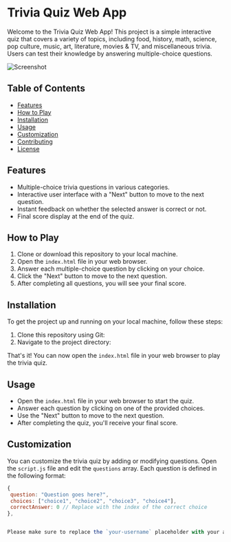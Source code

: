 # Trivia Quiz Web App

Welcome to the Trivia Quiz Web App! This project is a simple interactive quiz that covers a variety of topics, including food, history, math, science, pop culture, music, art, literature, movies & TV, and miscellaneous trivia. Users can test their knowledge by answering multiple-choice questions.

![Screenshot](screenshot.png)

## Table of Contents
- [Features](#features)
- [How to Play](#how-to-play)
- [Installation](#installation)
- [Usage](#usage)
- [Customization](#customization)
- [Contributing](#contributing)
- [License](#license)

## Features
- Multiple-choice trivia questions in various categories.
- Interactive user interface with a "Next" button to move to the next question.
- Instant feedback on whether the selected answer is correct or not.
- Final score display at the end of the quiz.

## How to Play
1. Clone or download this repository to your local machine.
2. Open the `index.html` file in your web browser.
3. Answer each multiple-choice question by clicking on your choice.
4. Click the "Next" button to move to the next question.
5. After completing all questions, you will see your final score.

## Installation
To get the project up and running on your local machine, follow these steps:

1. Clone this repository using Git:
2. Navigate to the project directory:


That's it! You can now open the `index.html` file in your web browser to play the trivia quiz.

## Usage
- Open the `index.html` file in your web browser to start the quiz.
- Answer each question by clicking on one of the provided choices.
- Use the "Next" button to move to the next question.
- After completing the quiz, you'll receive your final score.

## Customization
You can customize the trivia quiz by adding or modifying questions. Open the `script.js` file and edit the `questions` array. Each question is defined in the following format:

```javascript
{
 question: "Question goes here?",
 choices: ["choice1", "choice2", "choice3", "choice4"],
 correctAnswer: 0 // Replace with the index of the correct choice
},


Please make sure to replace the `your-username` placeholder with your actual GitHub username if you plan to host the project on GitHub. Additionally, you can add a screenshot of your quiz interface or any other relevant images to the repository and update the `![Screenshot](screenshot.png)` line with the correct image path.
